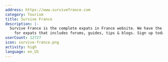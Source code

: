 ```yaml
---
address: https://www.survivefrance.com
category: Tourism
title: Survive France
description: |-
  Survive France is the complete expats in France website. We have the ultimate website
    for expats that includes forums, guides, tips & blogs. Sign up today!
userCount: 12727
icon: survive-france.png
activity: high
language: en_US
---
```

